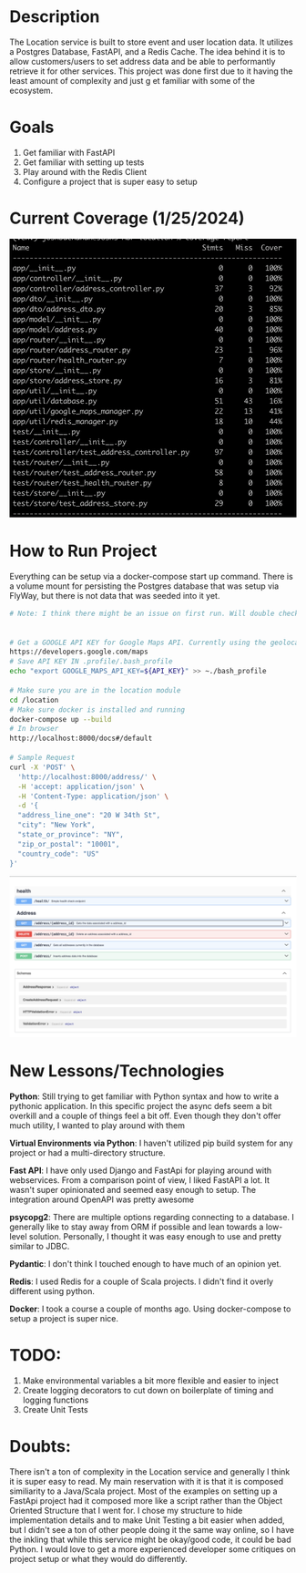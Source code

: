 
# Description
The Location service is built to store event and user location data. It utilizes a Postgres Database,  FastAPI, and a Redis Cache. The idea behind it is to allow customers/users to set address data and be able to performantly retrieve it for other services. This project was done first due to it having the least amount of complexity and just g et familiar with some of the ecosystem. 

# Goals
1. Get familiar with FastAPI
2. Get familiar with setting up tests
3. Play around with the Redis Client
4. Configure a project that is super easy to setup

# Current Coverage (1/25/2024)
![Coverage Report](docs%2Fimage%2Fcoverage-report.png)

# How to Run Project
Everything can be setup via a docker-compose start up command. There is a volume mount for persisting the Postgres database that was setup via FlyWay, but there is not data that was seeded into it yet. 

```bash
# Note: I think there might be an issue on first run. Will double check


# Get a GOOGLE API KEY for Google Maps API. Currently using the geolocate API 
https://developers.google.com/maps
# Save API KEY IN .profile/.bash_profile
echo "export GOOGLE_MAPS_API_KEY=${API_KEY}" >> ~./bash_profile

# Make sure you are in the location module
cd /location 
# Make sure docker is installed and running
docker-compose up --build
# In browser
http://localhost:8000/docs#/default

# Sample Request
curl -X 'POST' \
  'http://localhost:8000/address/' \
  -H 'accept: application/json' \
  -H 'Content-Type: application/json' \
  -d '{
  "address_line_one": "20 W 34th St",
  "city": "New York",
  "state_or_province": "NY",
  "zip_or_postal": "10001",
  "country_code": "US"
}'
```
![OpenAPI-sample.png](docs%2Fimage%2FOpenAPI-sample.png)


# New Lessons/Technologies 

<b>Python</b>: Still trying to get familiar with Python syntax and how to write a pythonic application. In this specific project the async defs seem a bit overkill and a couple of things feel a bit off. Even though they don't offer much utility, I wanted to play around with them

<b>Virtual Environments via Python</b>: I haven't utilized pip build system for any project or had a multi-directory structure. 

<b>Fast API</b>: I have only used Django and FastApi for playing around with webservices. From a comparison point of view, I liked FastAPI a lot. It wasn't super opinionated and seemed easy enough to setup. The integration around OpenAPI was pretty awesome

<b>psycopg2</b>: There are multiple options regarding connecting to a database. I generally like to stay away from ORM if possible and lean towards a low-level solution. Personally, I thought it was easy enough to use and pretty similar to JDBC. 

<b>Pydantic</b>: I don't think I touched enough to have much of an opinion yet. 

<b>Redis</b>: I used Redis for a couple of Scala projects. I didn't find it overly different using python. 

<b>Docker</b>: I took a course a couple of months ago. Using docker-compose to setup a project is super nice. 

# TODO:
1. Make environmental variables a bit more flexible and easier to inject
2. Create logging decorators to cut down on boilerplate of timing and logging functions
3. Create Unit Tests

# Doubts: 
There isn't a ton of complexity in the Location service and generally I think it is super easy to read. My main reservation with it is that it is composed similiarity to a Java/Scala project. Most of the examples on setting up a FastApi project had it composed more like a script rather than the Object Oriented Structure that I went for. I chose my structure to hide implementation details and to make Unit Testing a bit easier when added, but I didn't see a ton of other people doing it the same way online, so I have the inkling that while this service might be okay/good code, it could be bad Python. I would love to get a more experienced developer some critiques on project setup or what they would do differently.   